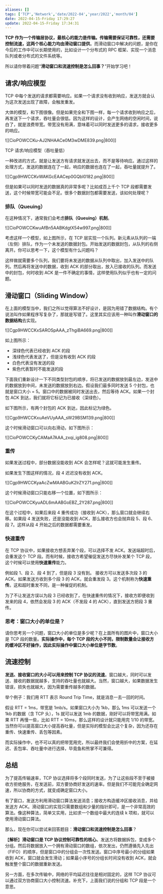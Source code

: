 ```yaml
---
aliases: []
tags: ['TCP','Network','date/2022-04','year/2022','month/04']
date: 2022-04-15-Friday 17:29:27
update: 2022-04-15-Friday 17:34:31
---
```


**TCP 作为一个传输层协议，最核心的能力是传输。传输需要保证可靠性，还需要控制流速，这两个核心能力均由滑动窗口提供**。而滑动窗口中解决的问题，是你在今后的工作中可以长期使用的，比如设计一个分布式的 RPC 框架、实现一个消息队列或者分布式的文件系统等。

所以请你带着问题“**滑动窗口和流速控制是怎么回事？**”开始学习吧！

## 请求/响应模型

TCP 中每个发送的请求都需要响应。如果一个请求没有收到响应，发送方就会认为这次发送出现了故障，会触发重发。

大体的模型，和下图很像。但是如果完全和下图一样，每一个请求收到响应之后，再发送下一个请求，吞吐量会很低。因为这样的设计，会产生网络的空闲时间，说白了，就是浪费带宽。带宽没有用满，意味着可以同时发送更多的请求，接收更多的响应。

![[CioPOWCCKu-AJ2NHAACe0M3wDME839.png|800]]

TCP 请求/响应模型（吞吐量低）

一种改进的方式，就是让发送方有请求就发送出去，而不是等待响应。通过这样的处理方式，发送的数据连在了一起，响应的数据也连在了一起，吞吐量就提升了。

![[Cgp9HWCCKvWAKGcEAACep0GQbI0182.png|800]]

但是如果可以同时发送的数据真的非常多呢？比如成百上千个 TCP 段都需要发送，这个时候带宽可能会不足。很多个数据封包都需要发送，该如何处理呢？

### 排队（Queuing）

在这种情况下，通常我们会考虑**排队（Queuing）机制**。

![[CioPOWCCKwuAfBn5AABKdgtX54w997.png|800]]

考虑这样一个模型，如上图所示，在 TCP 层实现一个队列。新元素从队列的一端（左侧）排队，作为一个未发送的数据封包。开始发送的数据封包，从队列的右侧离开。你可以思考一下，这个模型有什么问题吗？

这样做就需要多个队列，我们要将未发送的数据从队列中取出，加入发送中的队列。然后再将发送中的数据，收到 ACK 的部分取出，放入已接收的队列。而发送中的封包，何时收到 ACK 是一件不确定的事情，这样使用队列似乎也有一定的问题。

## 滑动窗口（Sliding Window）

在上面的模型当中，我们之所以觉得算法不好设计，是因为用错了数据结构。有个说法叫作如果程序写复杂了，那就是写错了。这里其实应该用一种叫作**滑动窗口的数据结构**去实现。

![[Cgp9HWCCKxSAROSpAAA_zThgiBA669.png|800]]

如上图所示：

- 深绿色代表已经收到 ACK 的段
- 浅绿色代表发送了，但是没有收到 ACK 的段
- 白色代表没有发送的段
- 紫色代表暂时不能发送的段

下面我们重新设计一下不同类型封包的顺序，将已发送的数据放到最左边，发送中的数据放到中间，未发送的数据放到右边。假设我们最多同时发送 5 个封包，也就是窗口大小 = 5。窗口中的数据被同时发送出去，然后等待 ACK。如果一个封包 ACK 到达，我们就将它标记为已接收（深绿色）。

如下图所示，有两个封包的 ACK 到达，因此标记为绿色。

![[Cgp9HWCCKxuAeVUyAAA_sW29BSM139.png|800]]

这个时候滑动窗口可以向右滑动，如下图所示：

![[CioPOWCCKyCAMaA7AAA_zxqi_ig808.png|800]]

### 重传

如果发送过程中，部分数据没能收到 ACK 会怎样呢？这就可能发生重传。

如果发生下图这样的情况，段 4 迟迟没有收到 ACK。

![[Cgp9HWCCKyaAcZwMAABGuK2lrZY271.png|800]]

这个时候滑动窗口只能右移一个位置，如下图所示：

![[CioPOWCCKyuADL6mAABGoEBZ_2Y287.png|800]]

在这个过程中，如果后来段 4 重传成功（接收到 ACK），那么窗口就会继续右移。如果段 4 发送失败，还是没能收到 ACK，那么接收方也会抛弃段 5、段 6、段 7。这样从段 4 开始之后的数据都需要重发。

### 快速重传

在 TCP 协议中，如果接收方想丢弃某个段，可以选择不发 ACK。发送端超时后，会重发这个 TCP 段。而有时候，接收方希望催促发送方尽快补发某个 TCP 段，这个时候可以使用**快速重传**能力。

例如段 1、段 2、段 4 到了，但是段 3 没有到。 接收方可以发送多次段 3 的 ACK。如果发送方收到多个段 3 的 ACK，就会重发段 3。这个机制称为**快速重传**。这和超时重发不同，是一种催促的机制。

为了不让发送方误以为段 3 已经收到了，在快速重传的情况下，接收方即便收到发来的段 4，依然会发段 3 的 ACK（不发段 4 的 ACK），直到发送方把段 3 重传。

### 思考：窗口大小的单位是？

请你思考另一个问题，窗口大小的单位是多少呢？在上面所有的图片中，窗口大小是 TCP 段的数量。**实际操作中，每个 TCP 段的大小不同，限制数量会让接收方的缓冲区不好操作，因此实际操作中窗口大小单位是字节数**。

## 流速控制

**发送、接收窗口的大小可以用来控制 TCP 协议的流速**。窗口越大，同时可以发送、接收的数据就越多，支持的吞吐量也就越大。当然，窗口越大，如果数据发生错误，损失也就越大，因为需要重传越多的数据。

举个例子：我们用 RTT 表示 Round Trip Time，就是消息一去一回的时间。

假设 RTT = 1ms，带宽是 1mb/s。如果窗口大小为 1kb，那么 1ms 可以发送一个 1kb 的数据（含 TCP 头），1s 就可以发送 1mb 的数据，刚好可以将带宽用满。如果 RTT 再慢一些，比如 RTT = 10ms，那么这样的设计就只能用完 1/10 的带宽。 当然你可以提高窗口大小提高吞吐量，但是实际的模型会比这个复杂，因为还存在重传、快速重传、丢包等因素。

而实际操作中，也不可以真的把带宽用完，所以最终我们会使用折中的方案，在延迟、丢包率、吞吐量中进行选择，毕竟鱼和熊掌不可兼得。

## 总结

为了提高传输速率，TCP 协议选择将多个段同时发送，为了让这些段不至于被接收方拒绝服务，在发送前，双方要协商好发送的速率。但是我们不可能完全确定网速，所以协商的方式，就变成确定窗口大小。

有了窗口，发送方利用滑动窗口算法发送消息；接收方构造缓冲区接收消息，并给发送方 ACK。滑动窗口的实现只需要数组和少量的指针即可，是一个非常高效的算法。像这种算法，简单又实用，比如求一个数组中最大的连续 k 项和，就可以使用滑动窗口算法。

那么，现在你可以尝试来回答题目：**滑动窗口和流速控制是怎么回事**？

【**解析**】**滑动窗口是 TCP 协议控制可靠性的核心**。发送方将数据拆包，变成多个分组。然后将数据放入一个拥有滑动窗口的数组，依次发出，仍然遵循先入先出（FIFO）的顺序，但是窗口中的分组会一次性发送。窗口中序号最小的分组如果收到 ACK，窗口就会发生滑动；如果最小序号的分组长时间没有收到 ACK，就会触发整个窗口的数据重新发送。

另一方面，在多次传输中，网络的平均延迟往往是相对固定的，这样 TCP 协议可以通过双方协商窗口大小控制流速。补充下，上面我们说的分组和 TCP 段是一个意思。
